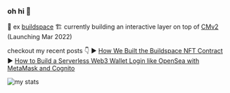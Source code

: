 ### oh hi 👋

🚀 ex [buildspace](https://buildspace.so)
🏗 currently building an interactive layer on top of [CMv2](https://docs.metaplex.com/candy-machine-v2/introduction) (Launching Mar 2022)

checkout my recent posts 👇
▶️ [How We Built the Buildspace NFT Contract](https://davbarrick.medium.com/how-we-built-the-buildspace-nft-contract-1dc8b81a3b4f)
▶️ [How to Build a Serverless Web3 Wallet Login like OpenSea with MetaMask and Cognito](https://davbarrick.medium.com/how-to-build-a-serverless-web3-wallet-login-like-opensea-with-metamask-and-cognito-eb93c723f4de)

![my stats](https://github-readme-stats.vercel.app/api?username=DavidBarrick&count_private=true&theme=dark)

